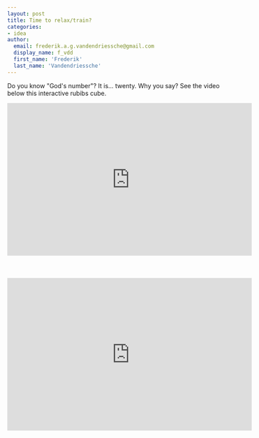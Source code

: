 ```yaml
---
layout: post
title: Time to relax/train?
categories:
- idea
author:
  email: frederik.a.g.vandendriessche@gmail.com
  display_name: f_vdd
  first_name: 'Frederik'
  last_name: 'Vandendriessche'
---
```


Do you know "God's number"?  It is... twenty.
Why you say? See the video below this interactive rubibs cube.

<div class="videoWrapper">
    <!-- Copy & Pasted from YouTube -->
    <iframe width="560" height="349" src="https://www.google.com/logos/2014/rubiks/iframe/index.html" frameborder="0" allowfullscreen></iframe>
</div>
&nbsp;<br/>&nbsp;<br/>&nbsp;<br/>
<div class="videoWrapper">
    <!-- Copy & Pasted from YouTube -->
    <iframe width="560" height="349" src="http://www.youtube.com/embed/yF2J39Xny4Q" frameborder="0" allowfullscreen></iframe>
</div>